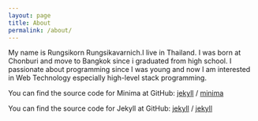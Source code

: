 ```yaml
---
layout: page
title: About
permalink: /about/
---
```


My name is Rungsikorn Rungsikavarnich.I live in Thailand. I was born at Chonburi and move to Bangkok since i graduated from high school. I passionate about programming since I was young and now I am interested in Web Technology especially high-level stack programming.

You can find the source code for Minima at GitHub:
[jekyll][jekyll-organization] /
[minima](https://github.com/jekyll/minima)

You can find the source code for Jekyll at GitHub:
[jekyll][jekyll-organization] /
[jekyll](https://github.com/jekyll/jekyll)


[jekyll-organization]: https://github.com/jekyll

